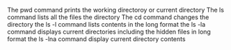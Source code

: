 The pwd command prints the working directoroy or current directory
The ls command lists all the files the directory
The cd command changes the directory
the ls -l command lists contents in the long format
the ls -la command displays current directories including the hidden files in long format
the ls -lna command display current directory contents
